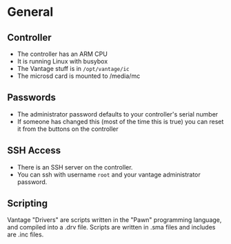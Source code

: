 # General

## Controller
- The controller has an ARM CPU
- It is running Linux with busybox
- The Vantage stuff is in `/opt/vantage/ic`
- The microsd card is mounted to /media/mc

## Passwords
- The administrator password defaults to your controller's serial number
- If someone has changed this (most of the time this is true) you can reset it from the buttons on the controller

## SSH Access

- There is an SSH server on the controller.
- You can ssh with username `root` and your vantage administrator password.

## Scripting

Vantage "Drivers" are scripts written in the "Pawn" programming language, and compiled into a .drv file.
Scripts are written in .sma files and includes are .inc files.